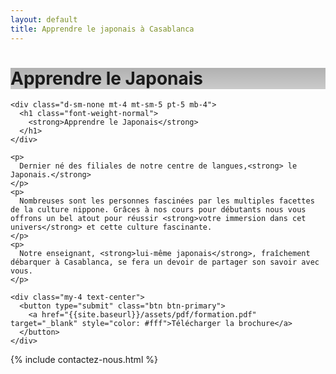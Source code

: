 ```yaml
---
layout: default
title: Apprendre le japonais à Casablanca
---
```

<main id="nos-metiers">

  <div class="d-none d-sm-block">
    <div class="banner" style="background-position: top; background-image: linear-gradient(rgba(0,0,0,0.3), rgba(0,0,0,0.2)), url('assets/images/photo-1535924206889-040a0b50a723.jpeg')">
      <h1>Apprendre le Japonais</h1>
    </div>
  </div>

  <section class="container mt-5 pb-4" data-aos="fade-up">

    <div class="d-sm-none mt-4 mt-sm-5 pt-5 mb-4">
      <h1 class="font-weight-normal">
        <strong>Apprendre le Japonais</strong>
      </h1>
    </div>

    <p>
      Dernier né des filiales de notre centre de langues,<strong> le Japonais.</strong>
    </p>
    <p>
      Nombreuses sont les personnes fascinées par les multiples facettes de la culture nippone. Grâces à nos cours pour débutants nous vous offrons un bel atout pour réussir <strong>votre immersion dans cet univers</strong> et cette culture fascinante.
    </p>
    <p>
      Notre enseignant, <strong>lui-même japonais</strong>, fraîchement débarquer à Casablanca, se fera un devoir de partager son savoir avec vous.
    </p>

    <div class="my-4 text-center">
      <button type="submit" class="btn btn-primary">
        <a href="{{site.baseurl}}/assets/pdf/formation.pdf" target="_blank" style="color: #fff">Télécharger la brochure</a>
      </button>
    </div>

  </section>

  {% include contactez-nous.html %}

</main>

